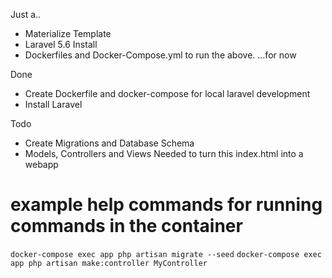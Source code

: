 Just a..
- Materialize Template
- Laravel 5.6 Install
- Dockerfiles and Docker-Compose.yml to run the above.
 ...for now

Done
- Create Dockerfile and docker-compose for local laravel development
- Install Laravel

Todo
- Create Migrations and Database Schema
- Models, Controllers and Views Needed to turn this index.html into a webapp

# example help commands for running commands in the container

```docker-compose exec app php artisan migrate --seed```
```docker-compose exec app php artisan make:controller MyController``` 
